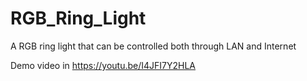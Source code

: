 # RGB_Ring_Light
A RGB ring light that can be controlled both through LAN and Internet 

Demo video in https://youtu.be/I4JFI7Y2HLA
